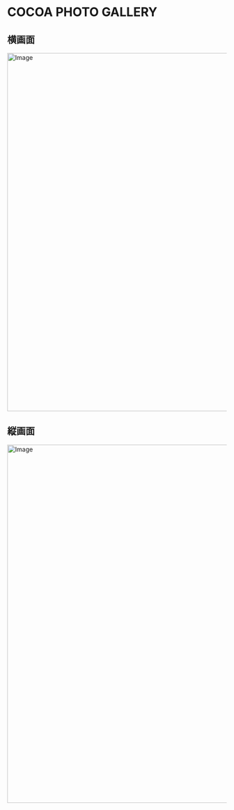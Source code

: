 # COCOA PHOTO GALLERY
## 横画面
<img width="1512" height="823" alt="Image" src="https://github.com/user-attachments/assets/328763d2-ccbe-43f2-91be-1772380fb684" />

## 縦画面
<img width="685" height="823" alt="Image" src="https://github.com/user-attachments/assets/8a3512aa-2942-4a6a-9c7a-76e87560fb14" />
